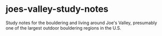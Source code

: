 # joes-valley-study-notes
Study notes for the bouldering and living around Joe's Valley, presumably one of the largest outdoor bouldering regions in the U.S.
